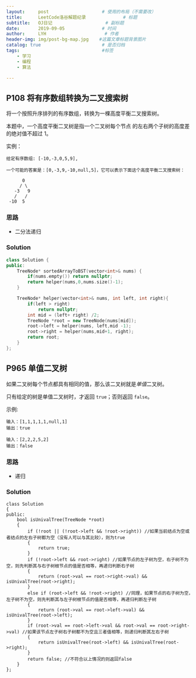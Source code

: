 ```yaml
---
layout:     post                    # 使用的布局（不需要改）
title:      LeetCode洛谷解题纪录	           	# 标题 
subtitle:   OJ日记					# 副标题
date:       2019-09-05              # 时间
author:     LYH                      # 作者
header-img: img/post-bg-map.jpg    #这篇文章标题背景图片
catalog: true                       # 是否归档
tags:                               #标签
    - 学习
    - 编程
    - 算法

---
```


## P108 将有序数组转换为二叉搜索树

将一个按照升序排列的有序数组，转换为一棵高度平衡二叉搜索树。

本题中，一个高度平衡二叉树是指一个二叉树每个节点 的左右两个子树的高度差的绝对值不超过 1。


实例：

```
给定有序数组: [-10,-3,0,5,9],

一个可能的答案是：[0,-3,9,-10,null,5]，它可以表示下面这个高度平衡二叉搜索树：

      0
     / \
   -3   9
   /   /
 -10  5
```

### 思路

* 二分法递归

### Solution

```c++
class Solution {
public:
    TreeNode* sortedArrayToBST(vector<int>& nums) {
        if(nums.empty()) return nullptr;
        return helper(nums,0,nums.size()-1);
    }

    TreeNode* helper(vector<int>& nums, int left, int right){
        if(left > right)
            return nullptr;
        int mid = (left+ right) /2;
        TreeNode *root = new TreeNode(nums[mid]);
        root->left = helper(nums, left,mid -1);
        root->right = helper(nums,mid+1, right);
        return root;
    }
};
```

## P965 单值二叉树

如果二叉树每个节点都具有相同的值，那么该二叉树就是*单值*二叉树。

只有给定的树是单值二叉树时，才返回 `true`；否则返回 `false`。

示例:

```
输入：[1,1,1,1,1,null,1]
输出：true

输入：[2,2,2,5,2]
输出：false
```

### 思路

* 递归

### Solution

```
class Solution
{
public:
    bool isUnivalTree(TreeNode *root)
    {
        if (!root || (!root->left && !root->right)) //如果当前结点为空或者结点的左右子树都为空（没有人可以与其比较），则为true
        {
            return true;
        }
        if (!root->left && root->right) //如果节点的左子树为空，右子树不为空，则先判断其与右子树根节点的值是否相等，再递归判断右子树
        {
            return (root->val == root->right->val) && isUnivalTree(root->right);
        }
        else if (root->left && !root->right) //同理，如果节点的右子树为空，左子树不为空，则先判断其与左子树根节点的值是否相等，再递归判断左子树
        {
            return (root->val == root->left->val) && isUnivalTree(root->left);
        }
        if (root->val == root->left->val && root->val == root->right->val) //如果该节点左子树右子树都不为空且三者值相等，则递归判断其左右子树
        {
            return isUnivalTree(root->left) && isUnivalTree(root->right);
        }
        return false; //不符合以上情况的则返回false
    }
};
```

